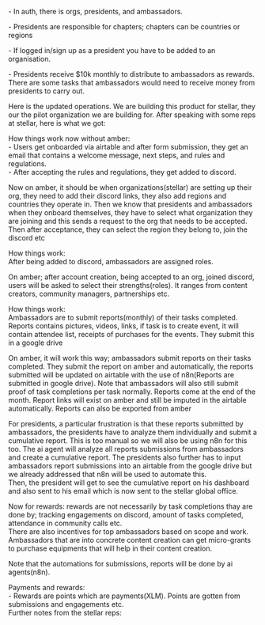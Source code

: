 \- In auth, there is orgs, presidents, and ambassadors.

\- ⁠Presidents are responsible for chapters; chapters can be countries or regions

\- ⁠If logged in/sign up as a president you have to be added to an organisation. 

\- ⁠Presidents receive $10k monthly to distribute to ambassadors as rewards. There are some tasks that ambassadors would need to receive money from presidents to carry out.

Here is the updated operations. We are building this product for stellar, they our the pilot organization we are building for. After speaking with some reps at stellar, here is what we got:

How things work now without amber:   
\- Users get onboarded via airtable and after form submission, they get an email that contains a welcome message, next steps, and rules and regulations.   
\- After accepting the rules and regulations, they get added to discord. 

Now on amber, it should be when organizations(stellar) are setting up their org, they need to add their discord links, they also add regions and countries they operate in. Then we know that presidents and ambassadors when they onboard themselves, they have to select what organization they are joining and this sends a request to the org that needs to be accepted. Then after acceptance, they can select the region they belong to, join the discord etc

How things work:  
After being added to discord, ambassadors are assigned roles.

On amber; after account creation, being accepted to an org, joined discord, users will be asked to select their strengths(roles). It ranges from content creators, community managers, partnerships etc.

How things work:  
Ambassadors are to submit reports(monthly) of their tasks completed. Reports contains pictures, videos, links, if task is to create event, it will contain attendee list, receipts of purchases for the events. They submit this in a google drive 

On amber, it will work this way; ambassadors submit reports on their tasks completed. They submit the report on amber and automatically, the reports submitted will be updated on airtable with the use of n8n(Reports are submitted in google drive). Note that ambassadors will also still submit proof of task completions per task normally. Reports come at the end of the month. Report links will exist on amber and still be imputed in the airtable automatically. Reports can also be exported from amber

For presidents, a particular frustration is that these reports submitted by ambassadors, the presidents have to analyze them individually and submit a cumulative report. This is too manual so we will also be using n8n for this too. The ai agent will analyze all reports submissions from ambassadors and create a cumulative report. The presidents also further has to input ambassadors report submissions into an airtable from the google drive but we already addressed that n8n will be used to automate this.   
Then, the president will get to see the cumulative report on his dashboard and also sent to his email which is now sent to the stellar global office. 

Now for rewards: rewards are not necessarily by task completions thay are done by; tracking engagements on discord, amount of tasks completed, attendance in community calls etc.  
There are also incentives for top ambassadors based on scope and work.   
Ambassadors that are into concrete content creation can get micro-grants to purchase equipments that will help in their content creation. 

Note that the automations for submissions, reports will be done by ai agents(n8n).

Payments and rewards:  
\- Rewards are points which are payments(XLM). Points are gotten from submissions and engagements etc.   
Further notes from the stellar reps:  
